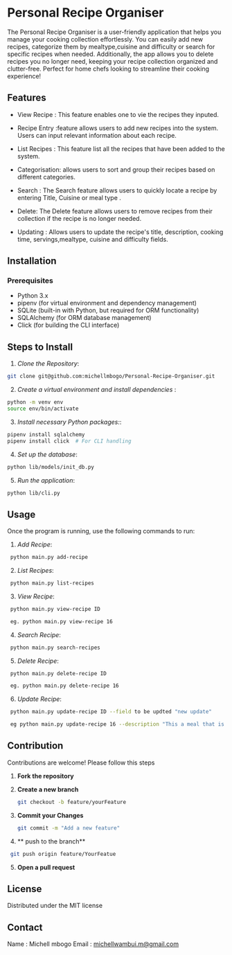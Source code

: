 # Personal Recipe Organiser
The Personal Recipe Organiser is a user-friendly application that helps you manage your cooking collection effortlessly. You can easily add new recipes, categorize them by mealtype,cuisine and difficulty or search for specific recipes when needed. Additionally, the app allows you to delete recipes you no longer need, keeping your recipe collection organized and clutter-free. Perfect for home chefs looking to streamline their cooking experience!


## Features

- View Recipe : This feature enables one to vie the recipes they inputed.


- Recipe Entry :feature allows users to add new recipes into the system. Users can input relevant information about each recipe.


- List Recipes : This feature list all the recipes that have been added to the system.
- Categorisation: allows users to sort and group their recipes based on different categories.
- Search : The Search feature allows users to quickly locate a recipe by entering Title, Cuisine or meal type .
- Delete: The Delete feature allows users to remove recipes from their collection if the recipe is no longer needed.
- Updating : Allows users to update the recipe's title, description, cooking time, servings,mealtype, cuisine and difficulty fields.

## Installation

 ### Prerequisites

- Python 3.x
- pipenv (for virtual environment and dependency management)
- SQLite (built-in with Python, but required for ORM functionality)
- SQLAlchemy (for ORM database management)
- Click (for building the CLI interface)

## Steps to Install

1. *Clone the Repository*:
~~~bash
git clone git@github.com:michellmbogo/Personal-Recipe-Organiser.git
~~~

2. *Create a virtual environment and install dependencies* :
~~~bash
python -m venv env
source env/bin/activate
~~~

3. *Install necessary Python packages:*:
~~~bash
pipenv install sqlalchemy
pipenv install click  # For CLI handling
~~~

4. *Set up the database*:
~~~bash
python lib/models/init_db.py
~~~
5. *Run the application*:
~~~bash
python lib/cli.py
~~~

## Usage
Once the program is running, use the following commands to run:
 1. *Add Recipe*:
   ~~~bash
    python main.py add-recipe
~~~
 2. *List Recipes*:
   ~~~bash
    python main.py list-recipes
~~~
 3. *View Recipe*:
   ~~~bash
    python main.py view-recipe ID

    eg. python main.py view-recipe 16
~~~
 4. *Search Recipe*:
   ~~~bash
    python main.py search-recipes
~~~

 5. *Delete Recipe*:
   ~~~bash
    python main.py delete-recipe ID

    eg. python main.py delete-recipe 16
~~~

 6. *Update Recipe*:
   ~~~bash
    python main.py update-recipe ID --field to be updted "new update"

    eg python main.py update-recipe 16 --description "This a meal that is common among the masaai community in kenya"
~~~

 
## Contribution
Contributions are welcome! Please follow this steps
1. **Fork the repository**

2. **Create a new branch**
   ~~~bash
   git checkout -b feature/yourFeature
   ~~~
3. **Commit your Changes**
   ~~~bash
   git commit -m "Add a new feature"
   ~~~
4. ** push to the branch**
  ~~~bash
   git push origin feature/YourFeatue
   ~~~
5. **Open a pull request**

## License

Distributed under the MIT license

## Contact

Name : Michell mbogo
Email : michellwambui.m@gmail.com